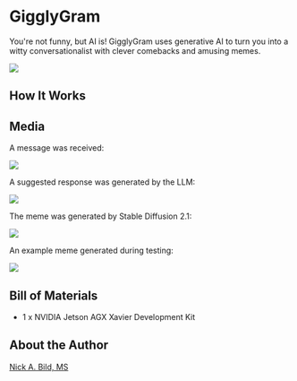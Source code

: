 # GigglyGram

You're not funny, but AI is! GigglyGram uses generative AI to turn you into a witty conversationalist with clever comebacks and amusing memes.

![](https://raw.githubusercontent.com/nickbild/GigglyGram/main/media/all_hardware.jpg)

## How It Works

## Media

A message was received:

![](https://raw.githubusercontent.com/nickbild/GigglyGram/main/media/screen1.jpg)

A suggested response was generated by the LLM:

![](https://raw.githubusercontent.com/nickbild/GigglyGram/main/media/screen2.jpg)

The meme was generated by Stable Diffusion 2.1:

![](https://raw.githubusercontent.com/nickbild/GigglyGram/main/media/screen3.jpg)

An example meme generated during testing:

![](https://raw.githubusercontent.com/nickbild/GigglyGram/main/media/meme_example.png)

## Bill of Materials

- 1 x NVIDIA Jetson AGX Xavier Development Kit

## About the Author

[Nick A. Bild, MS](https://nickbild79.firebaseapp.com/#!/)
